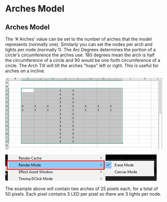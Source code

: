# Arches Model

## Arches Model

The ‘\# Arches’ value can be set to the number of arches that the model represents \(normally one\). Similarly you can set the nodes per arch and lights per node \(normally 1\). The Arc Degrees determines the portion of a circle's circumference the arches use. 180 degrees mean the arch is half the circumference of a circle and 90 would be one forth circumference of a circle. The Arch Tilt will tilt the arches "hops" left or right. This is useful for arches on a incline.

![](../../../.gitbook/assets/image%20%28553%29.png)

![](../../../.gitbook/assets/image%20%28585%29.png)

The example above will contain two arches of 25 pixels each, for a total of 50 pixels. Each pixel contains 3 LED per pixel so there are 3 lights per node.

